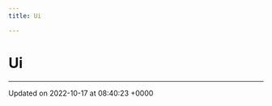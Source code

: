```yaml
---
title: Ui

---
```


# Ui








-------------------------------

Updated on 2022-10-17 at 08:40:23 +0000